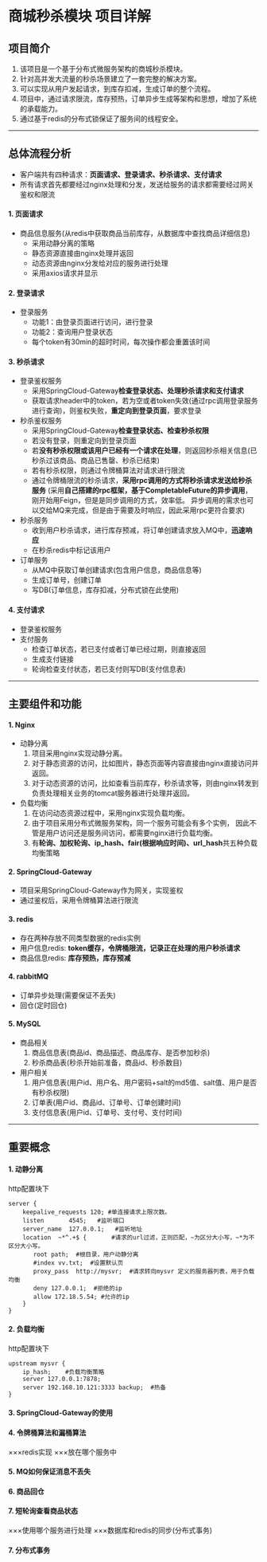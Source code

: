# 商城秒杀模块 项目详解

## 项目简介

1. 该项目是一个基于分布式微服务架构的商城秒杀模块。
2. 针对高并发大流量的秒杀场景建立了一套完整的解决方案。
3. 可以实现从用户发起请求，到库存扣减，生成订单的整个流程。
4. 项目中，通过请求限流，库存预热，订单异步生成等架构和思想，增加了系统的承载能力。
5. 通过基于redis的分布式锁保证了服务间的线程安全。

---

## 总体流程分析

- 客户端共有四种请求：**页面请求、登录请求、秒杀请求、支付请求**
- 所有请求首先都要经过nginx处理和分发，发送给服务的请求都需要经过网关鉴权和限流

#### 1. 页面请求

- 商品信息服务(从redis中获取商品当前库存，从数据库中查找商品详细信息)
    - 采用动静分离的策略
    - 静态资源直接由nginx处理并返回
    - 动态资源由nginx分发给对应的服务进行处理
    - 采用axios请求并显示

#### 2. 登录请求

- 登录服务
    - 功能1：由登录页面进行访问，进行登录
    - 功能2：查询用户登录状态
    - 每个token有30min的超时时间，每次操作都会重置该时间

#### 3. 秒杀请求

- 登录鉴权服务
    - 采用SpringCloud-Gateway**检查登录状态、处理秒杀请求和支付请求**
    - 获取请求header中的token，若为空或者token失效(通过rpc调用登录服务进行查询)，则鉴权失败，**重定向到登录页面**，要求登录
- 秒杀鉴权服务
    - 采用SpringCloud-Gateway**检查登录状态、检查秒杀权限**
    - 若没有登录，则重定向到登录页面
    - 若**没有秒杀权限或该用户已经有一个请求在处理**，则返回秒杀相关信息(已秒杀过该商品、商品已售罄、秒杀已结束)
    - 若有秒杀权限，则通过令牌桶算法对请求进行限流
    - 通过令牌桶限流的秒杀请求，**采用rpc调用的方式将秒杀请求发送给秒杀服务**
      (采用**自己搭建的rpc框架，基于CompletableFuture的异步调用**，刚开始用Feign，但是是同步调用的方式，效率低。
      异步调用的需求也可以交给MQ来完成，但是由于需要及时响应，因此采用rpc更符合要求)
- 秒杀服务
    - 收到用户秒杀请求，进行库存预减，将订单创建请求放入MQ中，**迅速响应**
    - 在秒杀redis中标记该用户
- 订单服务
    - 从MQ中获取订单创建请求(包含用户信息，商品信息等)
    - 生成订单号，创建订单
    - 写DB(订单信息，库存扣减，分布式锁在此使用)

#### 4. 支付请求

- 登录鉴权服务
- 支付服务
    - 检查订单状态，若已支付或者订单已经过期，则直接返回
    - 生成支付链接
    - 轮询检查支付状态，若已支付则写DB(支付信息表)
---

## 主要组件和功能

#### 1. Nginx

- 动静分离
    1. 项目采用nginx实现动静分离。
    2. 对于静态资源的访问，比如图片，静态页面等内容直接由nginx直接访问并返回。
    3. 对于动态资源的访问，比如查看当前库存，秒杀请求等，则由nginx转发到负责处理相关业务的tomcat服务器进行处理并返回。
- 负载均衡
    1. 在访问动态资源过程中，采用nginx实现负载均衡。
    2. 由于项目采用分布式微服务架构，同一个服务可能会有多个实例，
       因此不管是用户访问还是服务间访问，都需要nginx进行负载均衡。
    3. 有**轮询、加权轮询、ip_hash、fair(根据响应时间)、url_hash**共五种负载均衡策略

#### 2. SpringCloud-Gateway

- 项目采用SpringCloud-Gateway作为网关，实现鉴权
- 通过鉴权后，采用令牌桶算法进行限流

#### 3. redis

- 存在两种存放不同类型数据的redis实例
- 用户信息redis: **token缓存，令牌桶限流，记录正在处理的用户秒杀请求**
- 商品信息redis: **库存预热，库存预减**

#### 4. rabbitMQ

- 订单异步处理(需要保证不丢失)
- 回仓(定时回仓)

#### 5. MySQL

- 商品相关
    1. 商品信息表(商品id、商品描述、商品库存、是否参加秒杀)
    2. 秒杀商品表(秒杀开始前准备，商品id、秒杀数目)
- 用户相关
    1. 用户信息表(用户id、用户名、用户密码+salt的md5值、salt值、用户是否有秒杀权限)
    2. 订单表(用户id、商品id、订单号、订单创建时间)
    3. 支付信息表(用户id、订单号、支付号、支付时间)

---

## 重要概念

#### 1. 动静分离
http配置块下
````
server {
    keepalive_requests 120; #单连接请求上限次数。
    listen       4545;   #监听端口
    server_name  127.0.0.1;   #监听地址       
    location  ~*^.+$ {       #请求的url过滤，正则匹配，~为区分大小写，~*为不区分大小写。
       root path;  #根目录，用户动静分离
       #index vv.txt;  #设置默认页
       proxy_pass  http://mysvr;  #请求转向mysvr 定义的服务器列表，用于负载均衡
       deny 127.0.0.1;  #拒绝的ip
       allow 172.18.5.54; #允许的ip
    } 
}
````
#### 2. 负载均衡
http配置块下
````
upstream mysvr {
    ip_hash;    #负载均衡策略
    server 127.0.0.1:7878;
    server 192.168.10.121:3333 backup;  #热备
}
````

#### 3. SpringCloud-Gateway的使用

#### 4. 令牌桶算法和漏桶算法

×××redis实现
×××放在哪个服务中

#### 5. MQ如何保证消息不丢失

#### 6. 商品回仓

#### 7. 短轮询查看商品状态

×××使用哪个服务进行处理
×××数据库和redis的同步(分布式事务)

#### 7. 分布式事务